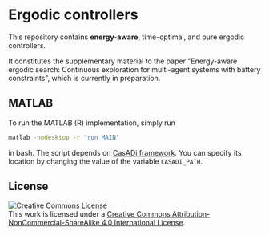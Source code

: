 # Ergodic controllers

This repository contains **energy-aware**, time-optimal, and pure ergodic controllers.

It constitutes the supplementary material to the paper "Energy-aware ergodic search: Continuous exploration for
multi-agent systems with battery constraints", which is currently in preparation.

## MATLAB

To run the MATLAB (R) implementation, simply run
```bash
matlab -nodesktop -r "run MAIN"
```
in bash. The script depends on [CasADi framework](https://web.casadi.org/get/). You can specify its location by changing the value of the variable `CASADI_PATH`.


## License
<a rel="license" href="http://creativecommons.org/licenses/by-nc-sa/4.0/"><img alt="Creative Commons License" style="border-width:0" src="https://i.creativecommons.org/l/by-nc-sa/4.0/88x31.png" /></a><br />This work is licensed under a <a rel="license" href="http://creativecommons.org/licenses/by-nc-sa/4.0/">Creative Commons Attribution-NonCommercial-ShareAlike 4.0 International License</a>.


